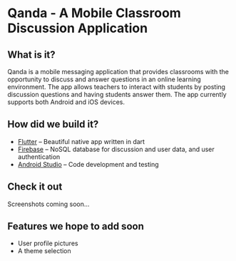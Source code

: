 # Qanda - A Mobile Classroom Discussion Application

## What is it?
Qanda is a mobile messaging application that provides classrooms with the opportunity to discuss and answer questions in an online learning environment. The app allows teachers to interact with students by posting discussion questions and having students answer them. The app currently supports both Android and iOS devices.
## How did we build it?
* [Flutter](https://flutter.dev/) – Beautiful native app written in dart
* [Firebase](https://firebase.google.com/) – NoSQL database for discussion and user data, and user authentication 
* [Android Studio](https://developer.android.com/studio) – Code development and testing 
## Check it out 
Screenshots coming soon...
## Features we hope to add soon
* User profile pictures
* A theme selection


